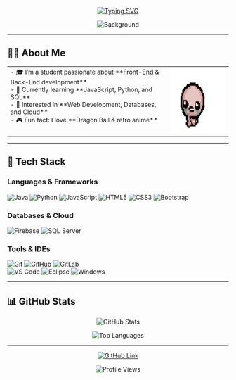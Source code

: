 <!-- Banner animado -->
<p align="center">
  <a href="https://git.io/typing-svg">
    <img src="https://readme-typing-svg.herokuapp.com?font=Fira+Code&size=40&pause=1000&color=13EAF7&center=true&vCenter=true&width=1000&height=80&lines=Welcome+to+my+profile!;I+am+Badr+Belayachi+Ajibilou" alt="Typing SVG" />
  </a>
</p>

<!-- Imagen de fondo -->
<p align="center">
  <img src="https://www.xtrafondos.com/wallpapers/casa-kame-de-dragon-ball-3963.jpg" width="1000" alt="Background" />
</p>

---

## 👨‍💻 About Me
<table>
  <tr>
    <td style="vertical-align: top;">
      - 🎓 I’m a student passionate about **Front-End & Back-End development** <br>
      - 🌱 Currently learning **JavaScript, Python, and SQL** <br>
      - 🚀 Interested in **Web Development, Databases, and Cloud** <br>
      - 🎮 Fun fact: I love **Dragon Ball & retro anime**
    </td>
    <td>
      <img src="descarga.gif" alt="GIF" height="150px">
    </td>
  </tr>
</table>

---

## 🚀 Tech Stack

### Languages & Frameworks  
![Java](https://skillicons.dev/icons?i=java) 
![Python](https://skillicons.dev/icons?i=python) 
![JavaScript](https://skillicons.dev/icons?i=javascript) 
![HTML5](https://skillicons.dev/icons?i=html) 
![CSS3](https://skillicons.dev/icons?i=css) 
![Bootstrap](https://skillicons.dev/icons?i=bootstrap) 

### Databases & Cloud  
![Firebase](https://skillicons.dev/icons?i=firebase) 
![SQL Server](https://img.shields.io/badge/SQL%20Server-CC2927?style=flat-square&logo=microsoft-sql-server&logoColor=ffffff)

### Tools & IDEs  
![Git](https://skillicons.dev/icons?i=git) 
![GitHub](https://skillicons.dev/icons?i=github) 
![GitLab](https://skillicons.dev/icons?i=gitlab)  
![VS Code](https://skillicons.dev/icons?i=vscode) 
![Eclipse](https://skillicons.dev/icons?i=eclipse) 
![Windows](https://skillicons.dev/icons?i=windows) 

---

## 📊 GitHub Stats

<p align="center">
  <img src="https://github-readme-stats.vercel.app/api?username=Badr-afk&show_icons=true&theme=tokyonight" alt="GitHub Stats" />
</p>

<p align="center">
  <img src="https://github-readme-stats.vercel.app/api/top-langs/?username=Badr-afk&layout=compact&theme=tokyonight" alt="Top Languages" />
</p>

---

<p align="center">
  <a href="https://github.com/Badr-afk">
    <img src="https://img.shields.io/badge/GitHub-Badr--afk-181717?style=for-the-badge&logo=github" alt="GitHub Link" />
  </a>
</p>

<p align="center">
  <img src="https://komarev.com/ghpvc/?username=Badr-afk&style=flat-square&color=blue" alt="Profile Views" />
</p>
